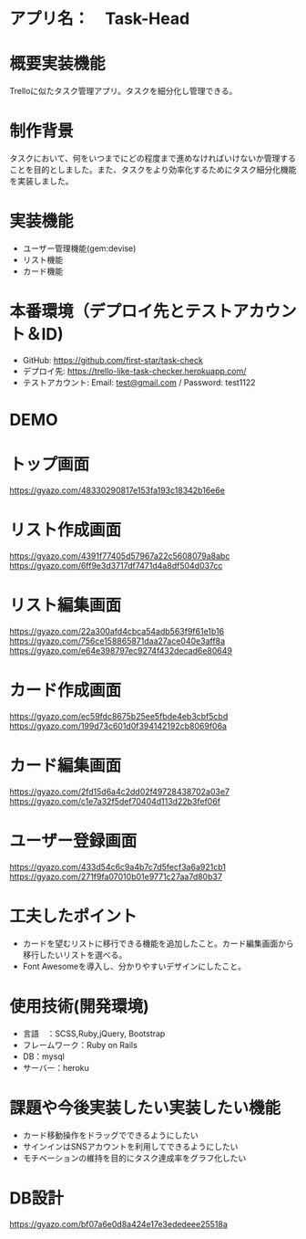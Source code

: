 #  アプリ名：　Task-Head

# 概要実装機能
Trelloに似たタスク管理アプリ。タスクを細分化し管理できる。


# 制作背景 
タスクにおいて、何をいつまでにどの程度まで進めなければいけないか管理することを目的としました。また、タスクをより効率化するためにタスク細分化機能を実装しました。


# 実装機能 
* ユーザー管理機能(gem:devise)
* リスト機能
* カード機能

# 本番環境（デプロイ先とテストアカウント＆ID) 
* GitHub: https://github.com/first-star/task-check
* デプロイ先: https://trello-like-task-checker.herokuapp.com/
* テストアカウント: Email: test@gmail.com / Password: test1122

# DEMO 
# トップ画面 
https://gyazo.com/48330290817e153fa193c18342b16e6e

# リスト作成画面 
https://gyazo.com/4391f77405d57967a22c5608079a8abc
https://gyazo.com/6ff9e3d3717df7471d4a8df504d037cc

# リスト編集画面 
https://gyazo.com/22a300afd4cbca54adb563f9f61e1b16
https://gyazo.com/756ce158865871daa27ace040e3aff8a
https://gyazo.com/e64e398797ec9274f432decad6e80649

# カード作成画面 
https://gyazo.com/ec59fdc8675b25ee5fbde4eb3cbf5cbd
https://gyazo.com/199d73c601d0f394142192cb8069f06a

# カード編集画面 
https://gyazo.com/2fd15d6a4c2dd02f49728438702a03e7
https://gyazo.com/c1e7a32f5def70404d113d22b3fef06f

# ユーザー登録画面 
https://gyazo.com/433d54c6c9a4b7c7d5fecf3a6a921cb1
https://gyazo.com/271f9fa07010b01e9771c27aa7d80b37


# 工夫したポイント 
* カードを望むリストに移行できる機能を追加したこと。カード編集画面から移行したいリストを選べる。
* Font Awesomeを導入し、分かりやすいデザインにしたこと。

# 使用技術(開発環境) 
* 言語　：SCSS,Ruby,jQuery, Bootstrap
* フレームワーク：Ruby on Rails
* DB：mysql
* サーバー：heroku

# 課題や今後実装したい実装したい機能 
* カード移動操作をドラッグでできるようにしたい
* サインインはSNSアカウントを利用してできるようにしたい
* モチベーションの維持を目的にタスク達成率をグラフ化したい


# DB設計 
https://gyazo.com/bf07a6e0d8a424e17e3ededeee25518a